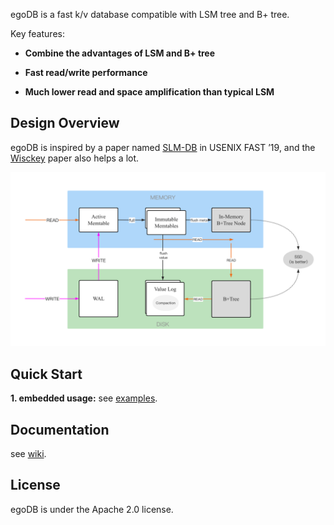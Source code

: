 egoDB is a fast k/v database compatible with LSM tree and B+ tree.

Key features:

* **Combine the advantages of LSM and B+ tree**

* **Fast read/write performance**
* **Much lower read and space amplification than typical LSM**

## Design Overview
egoDB is inspired by a paper named [SLM-DB](https://www.usenix.org/conference/fast19/presentation/kaiyrakhmet) in USENIX FAST ’19, and the [Wisckey](https://www.usenix.org/system/files/conference/fast16/fast16-papers-lu.pdf) paper also helps a lot.

![](https://github.com/egotist0/egoDB/blob/main/resource/img/design-overview.png)

## Quick Start

**1. embedded usage:** see [examples](https://github.com/egotist0/egoDB/tree/main/examples).

## Documentation

see [wiki](https://github.com/egotist0/egoDB/wikiegoDB-wiki).


## License
egoDB is under the Apache 2.0 license. 

